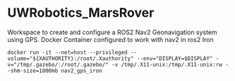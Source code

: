 # UWRobotics_MarsRover

Workspace to create and configure a ROS2 Nav2 Geonavigation system using GPS. Docker Container configured to work with nav2 in ros2 Iron


```
docker run -it --net=host --privileged --volume="${XAUTHORITY}:/root/.Xauthority" --env="DISPLAY=$DISPLAY" -v="/tmp/.gazebo/:/root/.gazebo/" -v /tmp/.X11-unix:/tmp/.X11-unix:rw --shm-size=1000mb nav2_gps_iron
```
